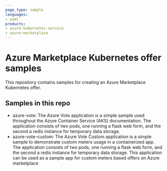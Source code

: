 ```yaml
---
page_type: sample
languages:
- yaml
products:
- azure-kubernetes-service
- azure-marketplace
---
```


# Azure Marketplace Kubernetes offer samples

This repository contains samples for creating an Azure Marketplace Kubernetes offer. 

## Samples in this repo

- azure-vote: The Azure Vote application is a simple sample used throughout the Azure Container Service (AKS) documentation. The application consists of two pods, one running a flask web form, and the second a redis instance for temporary data storage.
- azure-vote-custom: The Azure Vote Custom application is a simple sample to demonstrate custom meters usage in a containerized app. The application consists of two pods, one running a flask web form, and the second a redis instance for temporary data storage. This application can be used as a sample app for custom meters based offers on Azure marketplace
